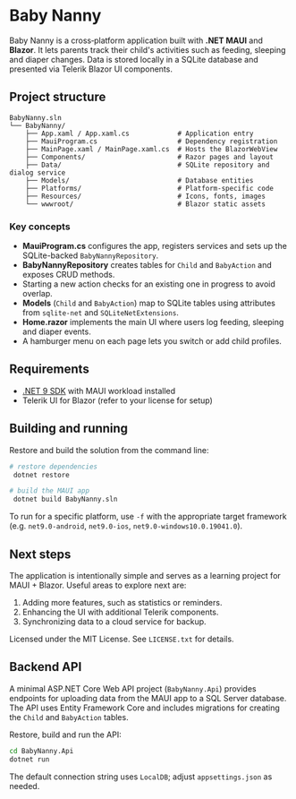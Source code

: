 # Baby Nanny

Baby Nanny is a cross‑platform application built with **.NET MAUI** and **Blazor**. It lets parents track their child's activities such as feeding, sleeping and diaper changes. Data is stored locally in a SQLite database and presented via Telerik Blazor UI components.

## Project structure

```
BabyNanny.sln
└── BabyNanny/
    ├── App.xaml / App.xaml.cs            # Application entry
    ├── MauiProgram.cs                    # Dependency registration
    ├── MainPage.xaml / MainPage.xaml.cs  # Hosts the BlazorWebView
    ├── Components/                       # Razor pages and layout
    ├── Data/                             # SQLite repository and dialog service
    ├── Models/                           # Database entities
    ├── Platforms/                        # Platform-specific code
    ├── Resources/                        # Icons, fonts, images
    └── wwwroot/                          # Blazor static assets
```

### Key concepts

* **MauiProgram.cs** configures the app, registers services and sets up the SQLite-backed `BabyNannyRepository`.
* **BabyNannyRepository** creates tables for `Child` and `BabyAction` and exposes CRUD methods.
* Starting a new action checks for an existing one in progress to avoid overlap.
* **Models** (`Child` and `BabyAction`) map to SQLite tables using attributes from `sqlite-net` and `SQLiteNetExtensions`.
* **Home.razor** implements the main UI where users log feeding, sleeping and diaper events.
* A hamburger menu on each page lets you switch or add child profiles.

## Requirements

* [.NET 9 SDK](https://dotnet.microsoft.com/) with MAUI workload installed
* Telerik UI for Blazor (refer to your license for setup)

## Building and running

Restore and build the solution from the command line:

```bash
# restore dependencies
 dotnet restore

# build the MAUI app
 dotnet build BabyNanny.sln
```

To run for a specific platform, use `-f` with the appropriate target framework (e.g. `net9.0-android`, `net9.0-ios`, `net9.0-windows10.0.19041.0`).

## Next steps

The application is intentionally simple and serves as a learning project for MAUI + Blazor. Useful areas to explore next are:

1. Adding more features, such as statistics or reminders.
2. Enhancing the UI with additional Telerik components.
3. Synchronizing data to a cloud service for backup.

Licensed under the MIT License. See `LICENSE.txt` for details.

## Backend API

A minimal ASP.NET Core Web API project (`BabyNanny.Api`) provides endpoints for uploading data from the MAUI app to a SQL Server database. The API uses Entity Framework Core and includes migrations for creating the `Child` and `BabyAction` tables.

Restore, build and run the API:

```bash
cd BabyNanny.Api
dotnet run
```

The default connection string uses `LocalDB`; adjust `appsettings.json` as needed.
